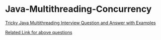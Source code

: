 # Java-Multithreading-Concurrency
[Tricky Java Multithreading Interview Question and Answer with Examples](https://medium.com/@chandantechie/tricky-java-multithreading-interview-question-and-answer-with-examples-79e420ab4a46)


[Related Link for above questions](https://chatgpt.com/share/673c4b3a-3520-8001-9c3a-7d8145821323)

